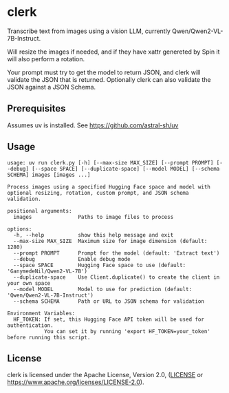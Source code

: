 # clerk

Transcribe text from images using a vision LLM, currently Qwen/Qwen2-VL-7B-Instruct.

Will resize the images if needed, and if they have xattr genereted by
Spin it will also perform a rotation. 

Your prompt must try to get the model to return JSON, and clerk will validate
the JSON that is returned. Optionally clerk can also validate the JSON
against
a JSON Schema.

## Prerequisites

Assumes uv is installed. See https://github.com/astral-sh/uv

## Usage

```
usage: uv run clerk.py [-h] [--max-size MAX_SIZE] [--prompt PROMPT] [--debug] [--space SPACE] [--duplicate-space] [--model MODEL] [--schema SCHEMA] images [images ...]

Process images using a specified Hugging Face space and model with optional resizing, rotation, custom prompt, and JSON schema validation.

positional arguments:
  images               Paths to image files to process

options:
  -h, --help           show this help message and exit
  --max-size MAX_SIZE  Maximum size for image dimension (default: 1280)
  --prompt PROMPT      Prompt for the model (default: 'Extract text')
  --debug              Enable debug mode
  --space SPACE        Hugging Face space to use (default: 'GanymedeNil/Qwen2-VL-7B')
  --duplicate-space    Use Client.duplicate() to create the client in your own space
  --model MODEL        Model to use for prediction (default: 'Qwen/Qwen2-VL-7B-Instruct')
  --schema SCHEMA      Path or URL to JSON schema for validation

Environment Variables:
  HF_TOKEN: If set, this Hugging Face API token will be used for authentication.
            You can set it by running 'export HF_TOKEN=your_token' before running this script.
```

## License

clerk is licensed under the Apache License, Version 2.0, ([LICENSE](LICENSE) or
https://www.apache.org/licenses/LICENSE-2.0).
